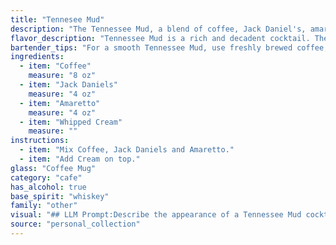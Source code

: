 ```yaml
---
title: "Tennesee Mud"
description: "The Tennessee Mud, a blend of coffee, Jack Daniel's, amaretto, and whipped cream, falls into the coffee cocktail family.  While its exact origin is unknown, it likely emerged in the American South, a region known for its love of both coffee and whiskey. "
flavor_description: "Tennessee Mud is a rich and decadent cocktail. The bold coffee notes are tempered by the smooth sweetness of amaretto, while Jack Daniel's adds a spicy kick. The whipped cream provides a luxurious texture and a touch of vanilla, creating a harmonious blend of flavors that is both comforting and indulgent. "
bartender_tips: "For a smooth Tennessee Mud, use freshly brewed coffee, ideally cooled but not cold.  Chill your Jack Daniels and Amaretto beforehand.  When layering, gently pour the Amaretto over the back of a spoon to avoid mixing.  Top with generous whipped cream, but don't over-sweeten the coffee itself.  Serve immediately! "
ingredients:
  - item: "Coffee"
    measure: "8 oz"
  - item: "Jack Daniels"
    measure: "4 oz"
  - item: "Amaretto"
    measure: "4 oz"
  - item: "Whipped Cream"
    measure: ""
instructions:
  - item: "Mix Coffee, Jack Daniels and Amaretto."
  - item: "Add Cream on top."
glass: "Coffee Mug"
category: "cafe"
has_alcohol: true
base_spirit: "whiskey"
family: "other"
visual: "## LLM Prompt:Describe the appearance of a Tennessee Mud cocktail. This cocktail is made with coffee, Jack Daniels whiskey, Amaretto, and topped with whipped cream. Focus on the colors, textures, and layering, if any.  **Bonus:** Describe the aroma that might emanate from the drink. "
source: "personal_collection"
---
```


